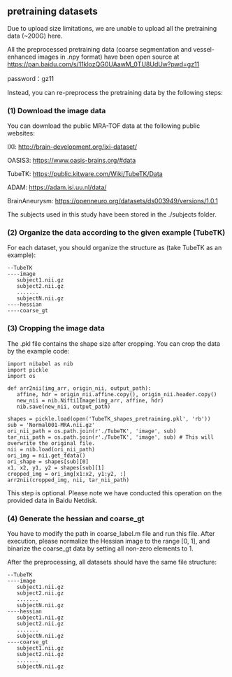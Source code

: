## pretraining datasets
Due to upload size limitations, we are unable to upload all the pretraining data (~200G) here.

All the preprocessed pretraining data (coarse segmentation and vessel-enhanced images in .npy format) have been open source at https://pan.baidu.com/s/11klozQG0UAawM_0TU8UdUw?pwd=gz11 

password：gz11 

Instead, you can re-preprocess the pretraining data by the following steps:

### (1) Download the image data

You can download the public MRA-TOF data at the following public websites:

IXI: http://brain-development.org/ixi-dataset/

OASIS3: https://www.oasis-brains.org/#data

TubeTK: https://public.kitware.com/Wiki/TubeTK/Data

ADAM: https://adam.isi.uu.nl/data/

BrainAneurysm: https://openneuro.org/datasets/ds003949/versions/1.0.1

The subjects used in this study have been stored in the ./subjects folder.

### (2) Organize the data according to the given example (TubeTK)

For each dataset, you should organize the structure as (take TubeTK as an example):
 ```
--TubeTK
----image
    subject1.nii.gz
    subject2.nii.gz
    .......
    subjectN.nii.gz
----hessian
----coarse_gt
 ```

### (3) Cropping the image data

The .pkl file contains the shape size after cropping. You can crop the data by the example code:

 ```
import nibabel as nib
import pickle
import os

def arr2nii(img_arr, origin_nii, output_path):
    affine, hdr = origin_nii.affine.copy(), origin_nii.header.copy()
    new_nii = nib.Nifti1Image(img_arr, affine, hdr)
    nib.save(new_nii, output_path)

shapes = pickle.load(open('TubeTK_shapes_pretraining.pkl', 'rb'))
sub = 'Normal001-MRA.nii.gz'
ori_nii_path = os.path.join(r'./TubeTK', 'image', sub)
tar_nii_path = os.path.join(r'./TubeTK', 'image', sub) # This will overwrite the original file.
nii = nib.load(ori_nii_path)
ori_img = nii.get_fdata()
ori_shape = shapes[sub][0]
x1, x2, y1, y2 = shapes[sub][1]
cropped_img = ori_img[x1:x2, y1:y2, :]
arr2nii(cropped_img, nii, tar_nii_path)
 ```
This step is optional. Please note we have conducted this operation on the provided data in Baidu Netdisk. 

### (4) Generate the hessian and coarse_gt

You have to modify the path in coarse_label.m file and run this file. After execution, please normalize the Hessian image to the range [0, 1], and binarize the coarse_gt data by setting all non-zero elements to 1.



After the preprocessing, all datasets should have the same file structure:
 ```
--TubeTK
----image
    subject1.nii.gz
    subject2.nii.gz
    .......
    subjectN.nii.gz
----hessian
    subject1.nii.gz
    subject2.nii.gz
    .......
    subjectN.nii.gz
----coarse_gt
    subject1.nii.gz
    subject2.nii.gz
    .......
    subjectN.nii.gz
 ```
